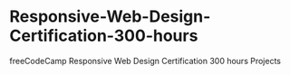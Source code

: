 # Responsive-Web-Design-Certification-300-hours
freeCodeCamp  Responsive Web Design Certification 300 hours Projects
